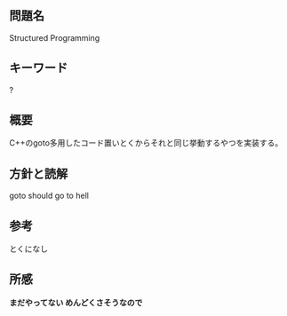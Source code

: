 ## 問題名
Structured Programming
## キーワード
?
## 概要
C++のgoto多用したコード置いとくからそれと同じ挙動するやつを実装する。
## 方針と読解
goto should go to hell
## 参考
とくになし
## 所感
**まだやってない めんどくさそうなので**